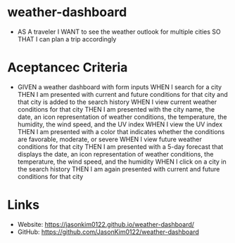 # weather-dashboard

* AS A traveler
I WANT to see the weather outlook for multiple cities
SO THAT I can plan a trip accordingly

# Aceptancec Criteria 

* GIVEN a weather dashboard with form inputs
WHEN I search for a city
THEN I am presented with current and future conditions for that city and that city is added to the search history
WHEN I view current weather conditions for that city
THEN I am presented with the city name, the date, an icon representation of weather conditions, the temperature, the humidity, the wind speed, and the UV index
WHEN I view the UV index
THEN I am presented with a color that indicates whether the conditions are favorable, moderate, or severe
WHEN I view future weather conditions for that city
THEN I am presented with a 5-day forecast that displays the date, an icon representation of weather conditions, the temperature, the wind speed, and the humidity
WHEN I click on a city in the search history
THEN I am again presented with current and future conditions for that city

# Links

* Website: https://jasonkim0122.github.io/weather-dashboard/
* GitHub: https://github.com/JasonKim0122/weather-dashboard
